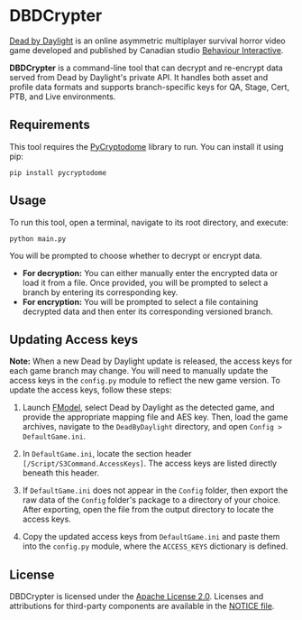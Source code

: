 # DBDCrypter

[Dead by Daylight](https://deadbydaylight.com/) is an online asymmetric multiplayer survival horror video game developed and published by Canadian studio [Behaviour Interactive](https://www.bhvr.com/).

**DBDCrypter** is a command-line tool that can decrypt and re-encrypt data served from Dead by Daylight's private API. It handles both asset and profile data formats and supports branch-specific keys for QA, Stage, Cert, PTB, and Live environments.

## Requirements

This tool requires the [PyCryptodome](https://pypi.org/project/pycryptodome/) library to run. You can install it using pip:
```
pip install pycryptodome
```

## Usage

To run this tool, open a terminal, navigate to its root directory, and execute:
```
python main.py
```

You will be prompted to choose whether to decrypt or encrypt data.
- **For decryption:** You can either manually enter the encrypted data or load it from a file. Once provided, you will be prompted to select a branch by entering its corresponding key.
- **For encryption:** You will be prompted to select a file containing decrypted data and then enter its corresponding versioned branch.

## Updating Access keys

**Note:** When a new Dead by Daylight update is released, the access keys for each game branch may change. You will need to manually update the access keys in the `config.py` module to reflect the new game version. To update the access keys, follow these steps:

1. Launch [FModel](https://github.com/4sval/FModel), select Dead by Daylight as the detected game, and provide the appropriate mapping file and AES key. Then, load the game archives, navigate to the `DeadByDaylight` directory, and open `Config > DefaultGame.ini`.

2. In `DefaultGame.ini`, locate the section header `[/Script/S3Command.AccessKeys]`. The access keys are listed directly beneath this header.

3. If `DefaultGame.ini` does not appear in the `Config` folder, then export the raw data of the `Config` folder's package to a directory of your choice. After exporting, open the file from the output directory to locate the access keys.

4. Copy the updated access keys from `DefaultGame.ini` and paste them into the `config.py` module, where the `ACCESS_KEYS` dictionary is defined.

## License

DBDCrypter is licensed under the [Apache License 2.0](https://github.com/EigenvoidDev/DBDCrypter/blob/main/LICENSE). Licenses and attributions for third-party components are available in the [NOTICE file](https://github.com/EigenvoidDev/DBDCrypter/blob/main/NOTICE).